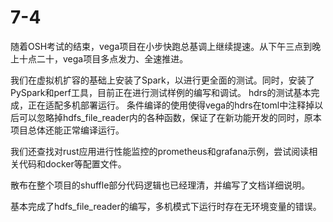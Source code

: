 # 7-4

随着OSH考试的结束，vega项目在小步快跑总基调上继续提速。从下午三点到晚上十点二十，vega项目多点发力、全速推进。

我们在虚拟机扩容的基础上安装了Spark，以进行更全面的测试。同时，安装了PySpark和perf工具，目前正在进行测试样例的编写和调试。
hdrs的测试基本完成，正在适配多机部署运行。
条件编译的使用使得vega的hdrs在toml中注释掉以后可以忽略掉hdfs_file_reader内的各种函数，保证了在新功能开发的同时，原本项目总体还能正常编译运行。

我们还查找对rust应用进行性能监控的prometheus和grafana示例，尝试阅读相关代码和docker等配置文件。

散布在整个项目的shuffle部分代码逻辑也已经理清，并编写了文档详细说明。

基本完成了hdfs_file_reader的编写，多机模式下运行时存在无环境变量的错误。
